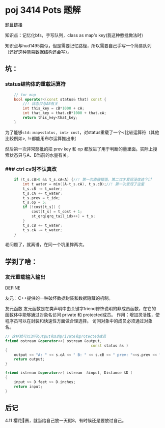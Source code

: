 # poj 3414 Pots 题解
[题目链接](https://vjudge.net/problem/POJ-3414)

知识点：记忆化bfs，手写队列，class as map's key(我这种憨批做法时)

知识点与hud1495类似，但是需要记忆路径，所以需要自己手写一个简易队列（还好这种简易数据结构还会写）。


## 坑：

### status结构体的重载运算符

```cpp
    // for map
    bool operator<(const status& that) const {
        //! 状态只与AB有关
        int this_key = cB*1000 + cA;
        int that_key = that.cB*1000 + that.cA;
        return this_key<that_key;
    }
```
为了能够```std::map<status, int> cost```，对status重载了一个<比较运算符（其他比较例如>, !=都能用布尔运算推出来）

然后第一次非常憨批的把 prev key 和 op 都放进了用于判断的量里面。实际上搜索状态只与A、B当前的水量有关。

### ### ctrl cv时不认真改

```cpp
    if (t_s.cB>0 && t_s.cA<A) {//! 第一次直接赋值，第二次才发现没改这个if
        int t_water = min((A-t_s.cA), t_s.cB);//! 第一次发现了这里
        t_s.cB -= t_water;
        t_s.cA += t_water;
        t_s.prev = t_idx;
        t_s.op = 5;
        if (!cost[t_s]) {
            cost[t_s] = t_cost + 1;
            st_qrq[qrq_tail_idx++] = t_s;
        }
        t_s.cB += t_water;
        t_s.cA -= t_water;
    }
```

老问题了，就离谱，在同一个坑里摔两次。


## 学到了啥：

### 友元重载输入输出

DEFINE

友元：C++提供的一种破坏数据封装和数据隐藏的机制。

友元函数
友元函数是在类声明中由关键字friend修饰说明的非成员函数，在它的函数体中能够通过对象名访问 private 和 protected成员。
作用：增加灵活性，使程序员可以在封装和快速性方面做合理选择。
访问对象中的成员必须通过对象名。

```cpp
// 这样就可以访问output和s的private和protected成员
friend ostream &operator<<( ostream &output, 
                                       const status &s )
{ 
    output << "A: " << s.cA << " B: " << s.cB << " prev: "<<s.prev << " op: "<<s.op;
    return output;            
}

friend istream &operator>>( istream  &input, Distance &D )
{ 
    input >> D.feet >> D.inches;
    return input;            
}
```


## 后记

4.11 樱花🌸赛，就当给自己放一天假8，有时候还是要放过自己。
